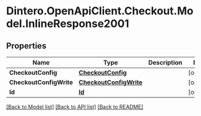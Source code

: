 # Dintero.OpenApiClient.Checkout.Model.InlineResponse2001

## Properties

Name | Type | Description | Notes
------------ | ------------- | ------------- | -------------
**CheckoutConfig** | [**CheckoutConfig**](CheckoutConfig.md) |  | [optional] 
**CheckoutConfigWrite** | [**CheckoutConfigWrite**](CheckoutConfigWrite.md) |  | [optional] 
**Id** | [**Id**](Id.md) |  | [optional] 

[[Back to Model list]](../README.md#documentation-for-models) [[Back to API list]](../README.md#documentation-for-api-endpoints) [[Back to README]](../README.md)


